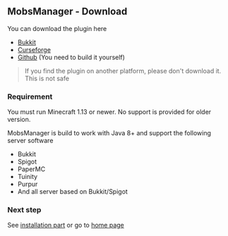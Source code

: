 ## MobsManager - Download 

You can download the plugin here

- [Bukkit](https://dev.bukkit.org/projects/mobsmanager)
- [Curseforge](https://www.curseforge.com/minecraft/bukkit-plugins/mobsmanager)
- [Github](https://github.com/apavarino/MobsManager) (You need to build it yourself)

> If you find the plugin on another platform, please don't download it. This is not safe

### Requirement 

You must run Minecraft 1.13 or newer. No support is provided for older version.

MobsManager is build to work with Java 8+ and support the following server software

- Bukkit
- Spigot
- PaperMC
- Tuinity
- Purpur
- And all server based on Bukkit/Spigot

### Next step
See [installation part](https://apavarino.github.io/MobsManager/installation) or go to [home page](https://apavarino.github.io/MobsManager)
